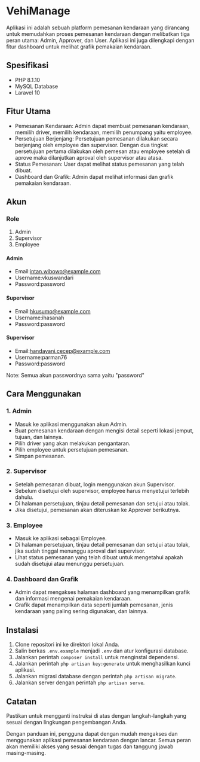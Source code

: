 # VehiManage

Aplikasi ini adalah sebuah platform pemesanan kendaraan yang dirancang untuk memudahkan proses pemesanan kendaraan dengan melibatkan tiga peran utama: Admin, Approver, dan User. Aplikasi ini juga dilengkapi dengan fitur dashboard untuk melihat grafik pemakaian kendaraan.

## Spesifikasi

-   PHP 8.1.10
-   MySQL Database
-   Laravel 10

## Fitur Utama

-   Pemesanan Kendaraan: Admin dapat membuat pemesanan kendaraan, memilih driver, memilih kendaraan, memilih penumpang yaitu employee.
-   Persetujuan Berjenjang: Persetujuan pemesanan dilakukan secara berjenjang oleh employee dan supervisor. Dengan dua tingkat persetujuan pertama dilakukan oleh pemesan atau employee setelah di aprove maka dilanjutkan aproval oleh supervisor atau atasa.
-   Status Pemesanan: User dapat melihat status pemesanan yang telah dibuat.
-   Dashboard dan Grafik: Admin dapat melihat informasi dan grafik pemakaian kendaraan.

## Akun

### Role

1. Admin
2. Supervisor
3. Employee

#### Admin

-   Email:intan.wibowo@example.com
-   Username:vkuswandari
-   Password:password

#### Supervisor

-   Email:hkusumo@example.com
-   Username:ihasanah
-   Password:password

#### Supervisor

-   Email:handayani.cecep@example.com
-   Username:parman76
-   Password:password

Note: Semua akun passwordnya sama yaitu "password"

## Cara Menggunakan

### 1. Admin

-   Masuk ke aplikasi menggunakan akun Admin.
-   Buat pemesanan kendaraan dengan mengisi detail seperti lokasi jemput, tujuan, dan lainnya.
-   Pilih driver yang akan melakukan pengantaran.
-   Pilih employee untuk persetujuan pemesanan.
-   Simpan pemesanan.

### 2. Supervisor

-   Setelah pemesanan dibuat, login menggunakan akun Supervisor.
-   Sebelum disetujui oleh supervisor, employee harus menyetujui terlebih dahulu.
-   Di halaman persetujuan, tinjau detail pemesanan dan setujui atau tolak.
-   Jika disetujui, pemesanan akan diteruskan ke Approver berikutnya.

### 3. Employee

-   Masuk ke aplikasi sebagai Employee.
-   Di halaman persetujuan, tinjau detail pemesanan dan setujui atau tolak, jika sudah tinggal menunggu aproval dari supervisor.
-   Lihat status pemesanan yang telah dibuat untuk mengetahui apakah sudah disetujui atau menunggu persetujuan.

### 4. Dashboard dan Grafik

-   Admin dapat mengakses halaman dashboard yang menampilkan grafik dan informasi mengenai pemakaian kendaraan.
-   Grafik dapat menampilkan data seperti jumlah pemesanan, jenis kendaraan yang paling sering digunakan, dan lainnya.

## Instalasi

1. Clone repositori ini ke direktori lokal Anda.
2. Salin berkas `.env.example` menjadi `.env` dan atur konfigurasi database.
3. Jalankan perintah `composer install` untuk menginstal dependensi.
4. Jalankan perintah `php artisan key:generate` untuk menghasilkan kunci aplikasi.
5. Jalankan migrasi database dengan perintah `php artisan migrate`.
6. Jalankan server dengan perintah `php artisan serve`.

## Catatan

Pastikan untuk mengganti instruksi di atas dengan langkah-langkah yang sesuai dengan lingkungan pengembangan Anda.

Dengan panduan ini, pengguna dapat dengan mudah mengakses dan menggunakan aplikasi pemesanan kendaraan dengan lancar. Semua peran akan memiliki akses yang sesuai dengan tugas dan tanggung jawab masing-masing.
